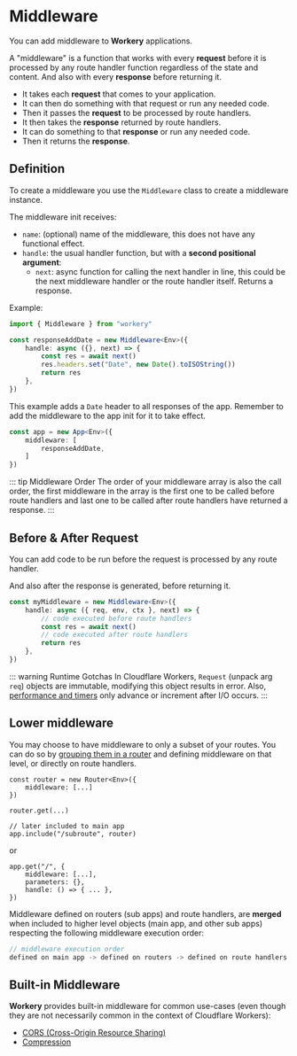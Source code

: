 # Middleware

You can add middleware to **Workery** applications.

A "middleware" is a function that works with every **request** before it is processed by any route handler function regardless of the state and content. And also with every **response** before returning it.

- It takes each **request** that comes to your application.
- It can then do something with that request or run any needed code.
- Then it passes the **request** to be processed by route handlers.
- It then takes the **response** returned by route handlers.
- It can do something to that **response** or run any needed code.
- Then it returns the **response**.

## Definition

To create a middleware you use the `Middleware` class to create a middleware instance.

The middleware init receives:

- `name`: (optional) name of the middleware, this does not have any functional effect.
- `handle`: the usual handler function, but with a **second positional argument**:
    - `next`: async function for calling the next handler in line, this could be the next middleware handler or the route handler itself. Returns a response.

Example:

```ts {5-7}
import { Middleware } from "workery"

const responseAddDate = new Middleware<Env>({
    handle: async ({}, next) => {
        const res = await next()
		res.headers.set("Date", new Date().toISOString())
		return res
    },
})
```

This example adds a `Date` header to all responses of the app. Remember to add the middleware to the app init for it to take effect.

```ts {2-4}
const app = new App<Env>({
	middleware: [
		responseAddDate,
	]
})
```

::: tip Middleware Order
The order of your middleware array is also the call order, the first middleware in the array is the first one to be called before route handlers and last one to be called after route handlers have returned a response.
:::

## Before & After Request

You can add code to be run before the request is processed by any route handler.

And also after the response is generated, before returning it.

```ts {3-6}
const myMiddleware = new Middleware<Env>({
    handle: async ({ req, env, ctx }, next) => {
        // code executed before route handlers
        const res = await next()
        // code executed after route handlers
		return res
    },
})
```

::: warning Runtime Gotchas
In Cloudflare Workers, `Request` (unpack arg `req`) objects are immutable, modifying this object results in error. Also, [performance and timers](https://developers.cloudflare.com/workers/runtime-apis/performance/) only advance or increment after I/O occurs.
:::

## Lower middleware

You may choose to have middleware to only a subset of your routes. You can do so by [grouping them in a router](./bigger-apps) and defining middleware on that level, or directly on route handlers.

```ts{2}
const router = new Router<Env>({
    middleware: [...]
})

router.get(...)

// later included to main app
app.include("/subroute", router)
```

or

```ts{2}
app.get("/", {
    middleware: [...],
    parameters: {},
    handle: () => { ... },
})
```

Middleware defined on routers (sub apps) and route handlers, are **merged** when included to higher level objects (main app, and other sub apps) respecting the following middleware execution order:

```ts
// middleware execution order
defined on main app -> defined on routers -> defined on route handlers
```

## Built-in Middleware

**Workery** provides built-in middleware for common use-cases (even though they are not necessarily common in the context of Cloudflare Workers):

- [CORS (Cross-Origin Resource Sharing)](./cors.md)
- [Compression](./compression.md)
